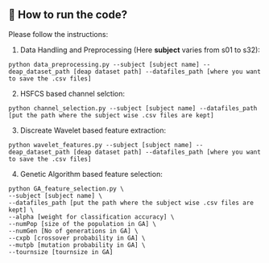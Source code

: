 ## 🔨 How to run the code?
Please follow the instructions:<br/>

1. Data Handling and Preprocessing (Here **subject** varies from s01 to s32):
```
python data_preprocessing.py --subject [subject name] --deap_dataset_path [deap dataset path] --datafiles_path [where you want to save the .csv files]
```

2. HSFCS based channel selction:<br/>
```
python channel_selection.py --subject [subject name] --datafiles_path [put the path where the subject wise .csv files are kept]
```

3. Discreate Wavelet based feature extraction:<br/>
```
python wavelet_features.py --subject [subject name] --deap_dataset_path [deap dataset path] --datafiles_path [where you want to save the .csv files]
```

4. Genetic Algorithm based feature selection:<br/>
```text
python GA_feature_selection.py \
--subject [subject name] \
--datafiles_path [put the path where the subject wise .csv files are kept] \
--alpha [weight for classification accuracy] \
--numPop [size of the population in GA] \
--numGen [No of generations in GA] \
--cxpb [crossover probability in GA] \
--mutpb [mutation probability in GA] \
--tournsize [tournsize in GA]
```
